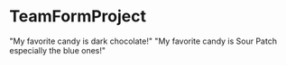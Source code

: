 # TeamFormProject

"My favorite candy is dark chocolate!"
"My favorite candy is Sour Patch especially the blue ones!"

